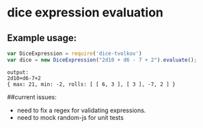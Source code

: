 # dice expression evaluation

## Example usage:
```javascript
var DiceExpression = require('dice-tvolkov')
var dice = new DiceExpression("2d10 + d6 - 7 + 2").evaluate();
```
```
output:
2d10+d6-7+2
{ max: 21, min: -2, rolls: [ [ 6, 3 ], [ 3 ], -7, 2 ] }
```

##current issues: 
* need to fix a regex for validating expressions.
* need to mock random-js for unit tests